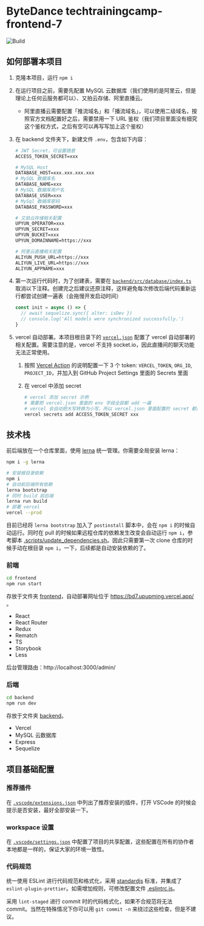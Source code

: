 # ByteDance techtrainingcamp-frontend-7

![Build](https://github.com/techtrainingcamp-frontend-7/BD7/workflows/Build/badge.svg)

## 如何部署本项目

1. 克隆本项目，运行 `npm i`
2. 在运行项目之前，需要先配置 MySQL 云数据库（我们使用的是阿里云，但是理论上任何云服务都可以）、又拍云存储、阿里直播云。
   - 阿里直播云需要配置「推流域名」和「播流域名」，可以使用二级域名，按照官方文档配置好之后，需要禁用一下 URL 鉴权（我们项目里面没有细究这个鉴权方式，之后有空可以再写写加上这个鉴权）
3. 在 backend 文件夹下，新建文件 `.env`，包含如下内容：

    ```apache
    # JWT Secret，可设置随意
    ACCESS_TOKEN_SECRET=xxx

    # MySQL Host
    DATABASE_HOST=xxx.xxx.xxx.xxx
    # MySQL 数据库名
    DATABASE_NAME=xxx
    # MySQL 数据库用户名
    DATABASE_USER=xxx
    # MySql 数据库密码
    DATABASE_PASSWORD=xxx

    # 又拍云存储相关配置
    UPYUN_OPERATOR=xxx
    UPYUN_SECRET=xxx
    UPYUN_BUCKET=xxx
    UPYUN_DOMAINNAME=https://xxx

    # 阿里云直播相关配置
    ALIYUN_PUSH_URL=https://xxx
    ALIYUN_LIVE_URL=https://xxx
    ALIYUN_APPNAME=xxx
    ```

4. 第一次运行代码时，为了创建表，需要在 [`backend/src/database/index.ts`](backend/src/database/index.ts) 取消以下注释。创建完之后建议还原注释，这样避免每次修改后端代码重新运行都尝试创建一遍表（会拖慢开发启动时间）

    ```ts
    const init = async () => {
      // await sequelize.sync({ alter: isDev })
      // console.log('All models were synchronized successfully.')
    }
    ```

5. vercel 自动部署。本项目根目录下的 [`vercel.json`](vercel.json) 配置了 vercel 自动部署的相关配置。需要注意的是，vercel 不支持 socket.io，因此直播间的聊天功能无法正常使用。
   1. 按照 [Vercel Action](https://github.com/amondnet/vercel-action#vercel-action) 的说明配置一下 3 个 token: `VERCEL_TOKEN`, `ORG_ID`, `PROJECT_ID`，并加入到 GitHub Project Settings 里面的 Secrets 里面
   2. 在 vercel 中添加 secret

      ```bash
      # vercel 添加 secret 示例
      # 需要把 vercel.json 里面的 env 字段全部都 add 一遍
      # vercel 会自动把大写转换为小写，所以 vercel.json 里面配置的 secret 都是小写的
      vercel secrets add ACCESS_TOKEN_SECRET xxx
      ```

## 技术栈

前后端放在一个仓库里面，使用 [lerna](https://github.com/lerna/lerna) 统一管理。你需要全局安装 lerna：

```bash
npm i -g lerna
```

```bash
# 安装根目录依赖
npm i
# 自动前后端所有依赖
lerna bootstrap
# 同时 build 前后端
lerna run build
# 部署 vercel
vercel --prod
```

目前已经将 `lerna bootstrap` 加入了 `postinstall` 脚本中，会在 `npm i` 的时候自动运行。同时在 pull 的时候如果远程仓库的依赖发生改变会自动运行 `npm i`，参考脚本 [.scripts/update_dependencies.sh](./.scripts/update_dependencies.sh)。因此只需要第一次 clone 仓库的时候手动在根目录 `npm i`，一下，后续都是自动安装依赖的了。

### 前端

```bash
cd frontend
npm run start
```

存放于文件夹 [frontend](frontend)，自动部署网址位于 https://bd7.upupming.vercel.app/ 。

- React
- React Router
- Redux
- Rematch
- TS
- Storybook
- Less

后台管理路由：http://localhost:3000/admin/

### 后端

```bash
cd backend
npm run dev
```

存放于文件夹 [backend](backend)。

- Vercel
- MySQL 云数据库
- Express
- Sequelize

## 项目基础配置

### 推荐插件

在 [`.vscode/extensions.json`](.vscode/extensions.json) 中列出了推荐安装的插件，打开 VSCode 的时候会提示是否安装，最好全部安装一下。

### workspace 设置

在 [`.vscode/settings.json`](.vscode/settings.json) 中配置了项目的共享配置，这些配置在所有的协作者本地都是一样的，保证大家的环境一致性。

### 代码规范

统一使用 ESLint 进行代码规范和格式化，采用 [standardjs](https://standardjs.com/) 标准，并集成了 `eslint-plugin-prettier`。如需增加规则，可修改配置文件 [.eslintrc.js](.eslintrc.js)。

采用 `lint-staged` 进行 commit 时的代码格式化，如果不合规范将无法 commit。当然在特殊情况下你可以用 `git commit -n` 来绕过这些检查，但是不建议。
